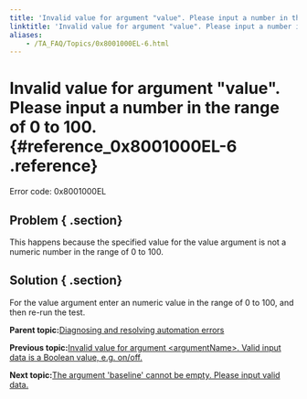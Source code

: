 ```yaml
--- 
title: 'Invalid value for argument "value". Please input a number in the range of 0 to 100.'
linktitle: 'Invalid value for argument "value". Please input a number in the range of 0 to 100.'
aliases: 
    - /TA_FAQ/Topics/0x8001000EL-6.html
---
```

# Invalid value for argument "value". Please input a number in the range of 0 to 100. {#reference_0x8001000EL-6 .reference}

Error code: 0x8001000EL

## Problem { .section}

This happens because the specified value for the value argument is not a numeric number in the range of 0 to 100.

## Solution { .section}

For the value argument enter an numeric value in the range of 0 to 100, and then re-run the test.

**Parent topic:**[Diagnosing and resolving automation errors](../../TA_FAQ/Topics/faq.automation_error.html)

**Previous topic:**[Invalid value for argument <argumentName\>. Valid input data is a Boolean value, e.g. on/off.](../../TA_FAQ/Topics/0x8001000EL-5.html)

**Next topic:**[The argument 'baseline' cannot be empty. Please input valid data.](../../TA_FAQ/Topics/0x8001000EL-7.html)


